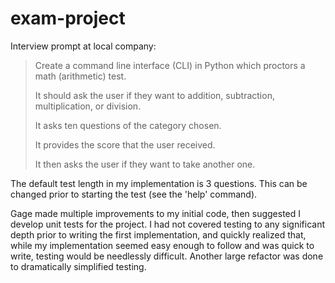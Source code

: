 # exam-project

Interview prompt at local company:
>Create a command line interface (CLI) in Python which proctors a math (arithmetic) test.
>
>It should ask the user if they want to addition, subtraction, multiplication, or division.
>
>It asks ten questions of the category chosen.
>
>It provides the score that the user received.
>
>It then asks the user if they want to take another one.

The default test length in my implementation is 3 questions. This can be changed prior to starting the test (see the 'help' command).

Gage made multiple improvements to my initial code, then suggested I develop unit tests for the project. I had not covered testing to any significant depth prior to writing the first implementation, and quickly realized that, while my implementation seemed easy enough to follow and was quick to write, testing would be needlessly difficult. Another large refactor was done to dramatically simplified testing.
